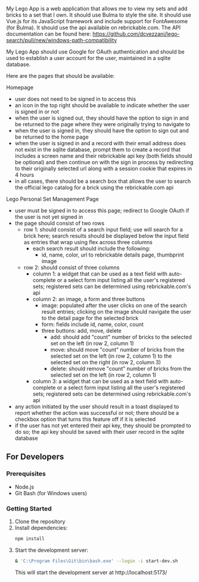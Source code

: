 My Lego App is a web application that allows me to view my sets and add bricks to a set that I own. It should use Bulma to style the site. It should use Vue.js for its JavaScript framework and include support for FontAwesome (for Bulma). It should use the api available on rebrickable.com. The API documentation can be found here: https://github.com/dcvezzani/lego-search/pull/new/windows-path-compatibility

My Lego App should use Google for OAuth authentication and should be used to establish a user account for the user, maintained in a sqlite database.

Here are the pages that should be available:

Homepage

- user does not need to be signed in to access this
- an icon in the top right should be available to indicate whether the user is signed in or not
- when the user is signed out, they should have the option to sign in and be returned to the page where they were originally trying to navigate to
- when the user is signed in, they should have the option to sign out and be returned to the home page
- when the user is signed in and a record with their email address does not exist in the sqlite database, prompt them to create a record that includes a screen name and their rebrickable api key (both fields should be optional) and then continue on with the sign in process by redirecting to their originally selected url along with a session cookie that expires in 4 hours
- in all cases, there should be a search box that allows the user to search the official lego catalog for a brick using the rebrickable.com api

Lego Personal Set Management Page

- user must be signed in to access this page; redirect to Google OAuth if the user is not yet signed in
- the page should consist of two rows
  - row 1: should consist of a search input field; use will search for a brick here; search results should be displayed below the input field as entries that wrap using flex across three columns
    - each search result should include the following:
      - id, name, color, url to rebrickable details page, thumbprint image
  - row 2: should consist of three columns
    - column 1: a widget that can be used as a text field with auto-complete or a select form input listing all the user's registered sets; registered sets can be determined using rebrickable.com's api
    - column 2: an image, a form and three buttons
      - image: populated after the user clicks on one of the search result entries; clicking on the image should navigate the user to the detail page for the selected brick
      - form: fields include id, name, color, count
      - three buttons: add, move, delete
        - add: should add "count" number of bricks to the selected set on the left (in row 2, column 1)
        - move: should move "count" number of bricks from the selected set on the left (in row 2, column 1) to the selected set on the right (in row 2, column 3)
        - delete: should remove "count" number of bricks from the selected set on the left (in row 2, column 1)
    - column 3: a widget that can be used as a text field with auto-complete or a select form input listing all the user's registered sets; registered sets can be determined using rebrickable.com's api
- any action initiated by the user should result in a toast displayed to report whether the action was successful or not; there should be a checkbox option that turns this feature off if it is selected
- if the user has not yet entered their api key, they should be prompted to do so; the api key should be saved with their user record in the sqlite database

## For Developers

### Prerequisites

- Node.js
- Git Bash (for Windows users)

### Getting Started

1. Clone the repository
2. Install dependencies:
   ```bash
   npm install
   ```
3. Start the development server:
   ```bash
   & 'C:\Program Files\Git\bin\bash.exe' --login -i start-dev.sh
   ```
   This will start the development server at http://localhost:5173/
